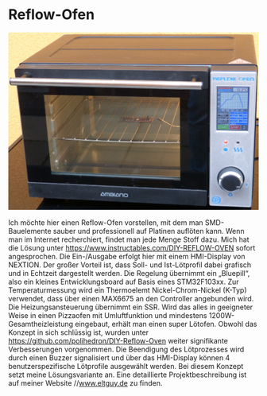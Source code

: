 # Reflow-Ofen

![alt text](<https://github.com/Eltguy/Reflow-Ofen-mit-HMI-Steuerung/blob/main/Reflow-Ofen_11.JPG>)

Ich möchte hier einen Reflow-Ofen vorstellen, mit dem man SMD-Bauelemente sauber und professionell auf Platinen auflöten kann. Wenn man im Internet recherchiert, findet man jede Menge Stoff dazu. Mich hat die Lösung unter https://www.instructables.com/DIY-REFLOW-OVEN sofort angesprochen. Die Ein-/Ausgabe erfolgt hier mit einem HMI-Display von NEXTION. Der großer Vorteil ist, dass Soll- und Ist-Lötprofil dabei grafisch und in Echtzeit dargestellt werden. Die Regelung übernimmt ein „Bluepill“, also ein kleines Entwicklungsboard auf Basis eines STM32F103xx. Zur Temperaturmessung wird ein Thermoelemt Nickel-Chrom-Nickel (K-Typ) verwendet, dass über einen MAX6675 an den Controller angebunden wird. Die Heizungsansteuerung übernimmt ein SSR. Wird das alles in geeigneter Weise in einen Pizzaofen mit Umluftfunktion und mindestens 1200W-Gesamtheizleistung eingebaut, erhält man einen super Lötofen. Obwohl das Konzept in sich schlüssig ist, wurden unter https://github.com/polihedron/DIY-Reflow-Oven weiter signifikante Verbesserungen vorgenommen. Die Beendigung des Lötprozesses wird durch einen Buzzer signalisiert und über das HMI-Display können 4 benutzerspezifische Lötprofile ausgewählt werden. Bei diesem Konzept setzt meine Lösungsvariante an. Eine detaillierte Projektbeschreibung ist auf meiner Website //www.eltguy.de zu finden.
